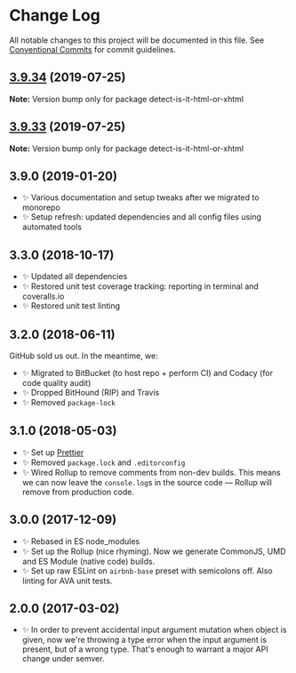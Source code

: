 # Change Log

All notable changes to this project will be documented in this file.
See [Conventional Commits](https://conventionalcommits.org) for commit guidelines.

## [3.9.34](https://gitlab.com/codsen/codsen/compare/detect-is-it-html-or-xhtml@3.9.33...detect-is-it-html-or-xhtml@3.9.34) (2019-07-25)

**Note:** Version bump only for package detect-is-it-html-or-xhtml





## [3.9.33](https://gitlab.com/codsen/codsen/compare/detect-is-it-html-or-xhtml@3.9.32...detect-is-it-html-or-xhtml@3.9.33) (2019-07-25)

**Note:** Version bump only for package detect-is-it-html-or-xhtml

## 3.9.0 (2019-01-20)

- ✨ Various documentation and setup tweaks after we migrated to monorepo
- ✨ Setup refresh: updated dependencies and all config files using automated tools

## 3.3.0 (2018-10-17)

- ✨ Updated all dependencies
- ✨ Restored unit test coverage tracking: reporting in terminal and coveralls.io
- ✨ Restored unit test linting

## 3.2.0 (2018-06-11)

GitHub sold us out. In the meantime, we:

- ✨ Migrated to BitBucket (to host repo + perform CI) and Codacy (for code quality audit)
- ✨ Dropped BitHound (RIP) and Travis
- ✨ Removed `package-lock`

## 3.1.0 (2018-05-03)

- ✨ Set up [Prettier](https://prettier.io)
- ✨ Removed `package.lock` and `.editorconfig`
- ✨ Wired Rollup to remove comments from non-dev builds. This means we can now leave the `console.log`s in the source code — Rollup will remove from production code.

## 3.0.0 (2017-12-09)

- ✨ Rebased in ES node_modules
- ✨ Set up the Rollup (nice rhyming). Now we generate CommonJS, UMD and ES Module (native code) builds.
- ✨ Set up raw ESLint on `airbnb-base` preset with semicolons off. Also linting for AVA unit tests.

## 2.0.0 (2017-03-02)

- ✨ In order to prevent accidental input argument mutation when object is given, now we're throwing a type error when the input argument is present, but of a wrong type. That's enough to warrant a major API change under semver.
